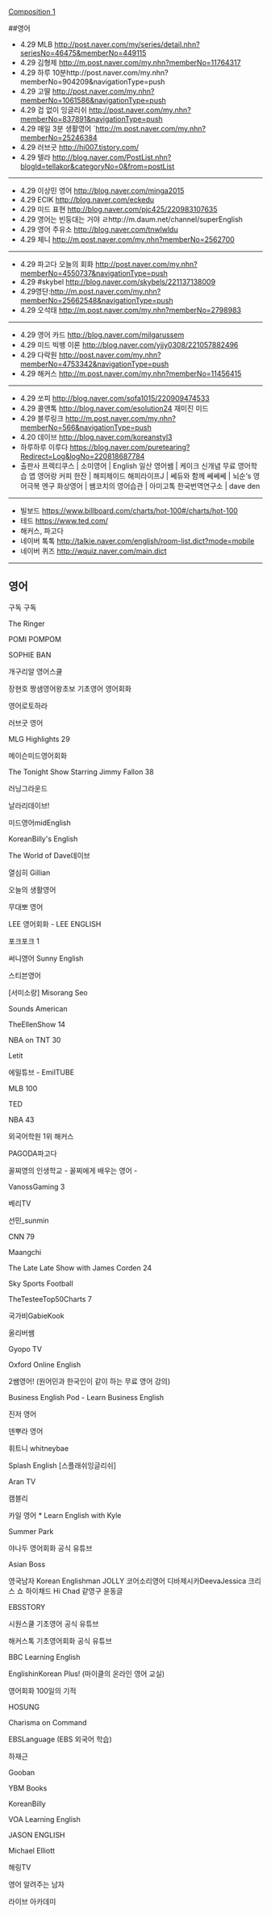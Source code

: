 [Composition 1](./Composition1/README.md)


##영어

* 4.29   	MLB http://post.naver.com/my/series/detail.nhn?seriesNo=46475&memberNo=449115
* 4.29   	김형제 http://m.post.naver.com/my.nhn?memberNo=11764317
* 4.29   	하루 10분http://post.naver.com/my.nhn?memberNo=904209&navigationType=push
* 4.29   	고딸 http://post.naver.com/my.nhn?memberNo=1061586&navigationType=push
* 4.29	겁 없이 잉글리쉬 http://post.naver.com/my.nhn?memberNo=837891&navigationType=push
* 4.29   	매일 3분 생활영어 `http://m.post.naver.com/my.nhn?memberNo=25246384
* 4.29 러브굿    	http://hi007.tistory.com/
* 4.29 텔라 http://blog.naver.com/PostList.nhn?blogId=tellakor&categoryNo=0&from=postList
-----------------------------------------------------------------------------
* 4.29   	이상민 영어 http://blog.naver.com/minga2015
* 4.29   	ECIK http://blog.naver.com/eckedu
* 4.29 미드 표현 http://blog.naver.com/pjc425/220983107635
* 4.29 영어는 빈둥대는 거야 ㄹhttp://m.daum.net/channel/superEnglish
* 4.29  영어 주유소 http://blog.naver.com/tnwlwldu
* 4.29   	체니 http://m.post.naver.com/my.nhn?memberNo=2562700
-----------------------------------------------------------------------------
* 4.29   	파고다 오늘의 회화 http://post.naver.com/my.nhn?memberNo=4550737&navigationType=push
* 4.29 #skybel http://blog.naver.com/skybels/221137138009
* 4.29영단:http://m.post.naver.com/my.nhn?memberNo=25662548&navigationType=push
* 4.29 오석태 http://m.post.naver.com/my.nhn?memberNo=2798983
-------------------------------------------------------------------
* 4.29 영어 카드 http://blog.naver.com/milgarussem
* 4.29  	미드 빅뱅 이론 http://blog.naver.com/yjjy0308/221057882496
* 4.29   	다락원 http://post.naver.com/my.nhn?memberNo=4753342&navigationType=push
* 4.29   	해커스 http://m.post.naver.com/my.nhn?memberNo=11456415
-----------------------------------------------------------------------------
* 4.29   	쏘피 http://blog.naver.com/sofa1015/220909474533
* 4.29 콜앤톡 http://blog.naver.com/esolution24 재미진 미드
* 4.29  	블루링크 http://m.post.naver.com/my.nhn?memberNo=566&navigationType=push
* 4.20 데이브 http://blog.naver.com/koreanstyl3
* 하루하루 이루다 https://blog.naver.com/puretearing?Redirect=Log&logNo=220818687784
* 출판사 프렉티쿠스 | 소미영어 | English 일산 영어쌤 | 케이크 신개념 무료 영어학습 앱
영어랑 커피 한잔 | 해피제이드 해피라이프J | 쎄듀와 함께 쎄쎄쎄 | 뇌순’s 영어극복
엔구 화상영어 | 쌤코치의 영어습관 | 아미고톡
한국번역연구소 | dave den
-----------------------------------------------------------------------------
* 빌보드 https://www.billboard.com/charts/hot-100#/charts/hot-100
* 테드 https://www.ted.com/
* 해커스, 파고다
* 네이버 톡톡 http://talkie.naver.com/english/room-list.dict?mode=mobile
* 네이버 퀴즈 http://wquiz.naver.com/main.dict
----------------------

## 영어
구독
구독

The Ringer

POMI POMPOM

SOPHIE BAN

개구리알 영어스쿨

장현호 짱샘영어왕초보 기초영어 영어회화

영어로토하라

러브굿 영어

MLG Highlights
29

메이슨미드영어회화

The Tonight Show Starring Jimmy Fallon
38

러닝그라운드

날라리데이브!

미드영어midEnglish

KoreanBilly's English

The World of Dave데이브

열심히 Gillian

오늘의 생활영어

무대뽀 영어

LEE 영어회화 - LEE ENGLISH

포크포크
1

써니영어 Sunny English

스티븐영어

[서미소랑] Misorang Seo

Sounds American

TheEllenShow
14

NBA on TNT
30

Letit

에밀튜브 - EmilTUBE

MLB
100

TED

NBA
43

외국어학원 1위 해커스

PAGODA파고다

꼴찌영의 인생학교 - 꼴찌에게 배우는 영어 -

VanossGaming
3

베리TV

선민_sunmin

CNN
79

Maangchi

The Late Late Show with James Corden
24

Sky Sports Football

TheTesteeTop50Charts
7

국가비GabieKook

올리버쌤

Gyopo TV

Oxford Online English

2쌤영어! (원어민과 한국인이 같이 하는 무료 영어 강의)

Business English Pod - Learn Business English

진저 영어

덴뿌라 영어

휘트니 whitneybae

Splash English [스플래쉬잉글리쉬]

Aran TV

캠블리

카일 영어 * Learn English with Kyle

Summer Park

야나두 영어회화 공식 유튜브

Asian Boss

영국남자 Korean Englishman
JOLLY
코어소리영어
디바제시카DeevaJessica
크리스 쇼
하이채드 Hi Chad
같영구
윤동글

EBSSTORY

시원스쿨 기초영어 공식 유튜브

해커스톡 기초영어회화 공식 유튜브

BBC Learning English

EnglishinKorean Plus! (마이클의 온라인 영어 교실)

영어회화 100일의 기적

HOSUNG

Charisma on Command

EBSLanguage (EBS 외국어 학습)

하재근

Gooban

YBM Books

KoreanBilly

VOA Learning English

JASON ENGLISH

Michael Elliott

해링TV

영어 알려주는 남자

라이브 아카데미


